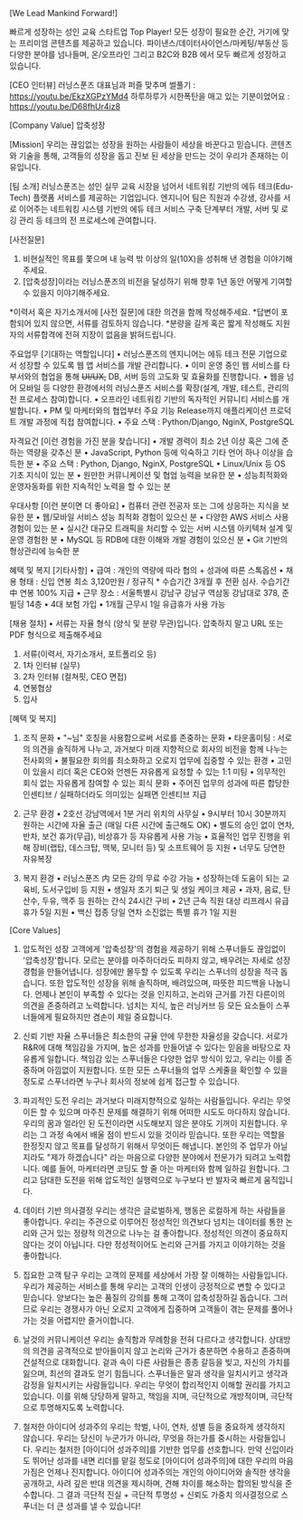 [We Lead Mankind Forward!]

빠르게 성장하는 성인 교육 스타트업 Top Player!
모든 성장이 필요한 순간, 거기에 맞는 프리미엄 콘텐츠를 제공하고 있습니다. 파이낸스/데이터사이언스/마케팅/부동산 등 다양한 분야를 넘나들며, 온/오프라인 그리고 B2C와 B2B 에서 모두 빠르게 성장하고 있습니다.


[CEO 인터뷰]
러닝스푼즈 대표님과 퍼즐 맞추며 썰풀기 : https://youtu.be/EkzXGPzYMd4
하루하루가 시한폭탄을 매고 있는 기분이었어요 : https://youtu.be/D68fhUr4iz8


[Company Value]
압축성장


[Mission]
우리는 끊임없는 성장을 원하는 사람들이 세상을 바꾼다고 믿습니다. 콘텐츠와 기술을 통해, 고객들의 성장을 돕고 진보 된 세상을 만드는 것이 우리가 존재하는 이유입니다.


[팀 소개]
러닝스푼즈는 성인 실무 교육 시장을 넘어서 네트워킹 기반의 에듀 테크(Edu-Tech) 플랫폼 서비스를 제공하는 기업입니다. 엔지니어 팀은 직원과 수강생, 강사를 서로 이어주는 네트워킹 시스템 기반의 에듀 테크 서비스 구축 단계부터 개발, 서버 및 로깅 관리 등 테크의 전 프로세스에 관여합니다.


[사전질문]
1. 비현실적인 목표를 쫓으며 내 능력 밖 이상의 일(10X)을 성취해 낸 경험을 이야기해주세요.
2. [압축성장]이라는 러닝스푼즈의 비전을 달성하기 위해 향후 1년 동안 어떻게 기여할 수 있을지 이야기해주세요.

*이력서 혹은 자기소개서에 [사전 질문]에 대한 의견을 함께 작성해주세요.
*답변이 포함되어 있지 않으면, 서류를 검토하지 않습니다.
*분량을 길게 혹은 짧게 작성해도 지원자의 서류합격에 전혀 지장이 없음을 밝혀드립니다.

주요업무
[기대하는 역할입니다]
• 러닝스푼즈의 엔지니어는 에듀 테크 전문 기업으로서 성장할 수 있도록 웹 앱 서비스를 개발 관리합니다.
• 이미 운영 중인 웹 서비스를 타 부서와의 협업을 통해 ~~UI/UX,~~ DB, 서버 등의 고도화 및 효율화를 진행합니다.
• 웹을 넘어 모바일 등 다양한 환경에서의 러닝스푼즈 서비스를 확장(설계, 개발, 테스트, 관리의 전 프로세스 참여)합니다.
• 오프라인 네트워킹 기반의 독자적인 커뮤니티 서비스를 개발합니다.
• PM 및 마케터와의 협업부터 주요 기능 Release까지 애플리케이션 프로덕트 개발 과정에 직접 참여합니다.
• 주요 스택 : Python/Django, NginX, PostgreSQL

자격요건
[이런 경험을 가진 분을 찾습니다]
• 개발 경력이 최소 2년 이상 혹은 그에 준하는 역량을 갖추신 분
• JavaScript, Python 등에 익숙하고 기타 언어 하나 이상을 습득한 분
• 주요 스택 : Python, Django, NginX, PostgreSQL
• Linux/Unix 등 OS 기초 지식이 있는 분
• 원만한 커뮤니케이션 및 협업 능력을 보유한 분
• 성능최적화와 운영자동화를 위한 지속적인 노력을 할 수 있는 분

우대사항
[이런 분이면 더 좋아요]
• 컴퓨터 관련 전공자 또는 그에 상응하는 지식을 보유한 분
• 웹/모바일 서비스 성능 최적화 경험이 있으신 분
• 다양한 AWS 서비스 사용 경험이 있는 분
• 실시간 대규모 트래픽을 처리할 수 있는 서버 시스템 아키텍쳐 설계 및 운영 경험한 분
• MySQL 등 RDB에 대한 이해와 개발 경험이 있으신 분
• Git 기반의 형상관리에 능숙한 분

혜택 및 복지
[기타사항]
• 급여 : 개인의 역량에 따라 협의 + 성과에 따른 스톡옵션
• 채용 형태 : 신입 연봉 최소 3,120만원 / 정규직 * 수습기간 3개월 후 전환 심사. 수습기간 中 연봉 100% 지급
• 근무 장소 : 서울특별시 강남구 강남구 역삼동 강남대로 378, 준빌딩 14층
• 4대 보험 가입
• 1개월 근무시 1일 유급휴가 사용 가능


[채용 절차]
• 서류는 자율 형식 (양식 및 분량 무관)입니다. 압축하지 말고 URL 또는 PDF 형식으로 제출해주세요
1. 서류(이력서, 자기소개서, 포트폴리오 등)
2. 1차 인터뷰 (실무)
3. 2차 인터뷰 (컬쳐핏, CEO 면접)
4. 연봉협상
5. 입사


[혜택 및 복지]
1) 조직 문화
• "~님" 호칭을 사용함으로써 서로를 존중하는 문화
• 타운홀미팅 : 서로의 의견을 솔직하게 나누고, 과거보다 미래 지향적으로 회사의 비전을 함께 나누는 전사회의
• 불필요한 회의를 최소화하고 오로지 업무에 집중할 수 있는 환경
• 고민이 있을시 리더 혹은 CEO와 언젠든 자유롭게 요청할 수 있는 1:1 미팅
• 의무적인 회식 없는 자유롭게 참여할 수 있는 회식 문화
• 주어진 업무의 성과에 따른 합당한 인센티브 / 실패하더라도 의미있는 실패면 인센티브 지급

2) 근무 환경
• 2호선 강남역에서 1분 거리 위치의 사무실
• 9시부터 10시 30분까지 원하는 시간에 자율 출근 (매일 다른 시간에 출근해도 OK)
• 별도의 승인 없이 연차, 반차, 보건 휴가(무급), 비상휴가 등 자유롭게 사용 가능
• 효율적인 업무 진행을 위해 장비(랩탑, 데스크탑, 맥북, 모니터 등) 및 소프트웨어 등 지원
• 너무도 당연한 자유복장

3) 복지 환경
• 러닝스푼즈 内 모든 강의 무료 수강 가능
• 성장하는데 도움이 되는 교육비, 도서구입비 등 지원
• 생일자 조기 퇴근 및 생일 케이크 제공
• 과자, 음료, 탄산수, 두유, 맥주 등 원하는 간식 24시간 구비
• 2년 근속 직원 대상 리프레시 유급 휴가 5일 지원
• 백신 접종 당일 연차 소진없는 특별 휴가 1일 지원


[Core Values]

1. 압도적인 성장
고객에게 '압축성장'의 경험을 제공하기 위해 스푸너들도 끊임없이 '압축성장'합니다. 모르는 분야를 마주하더라도 피하지 않고, 배우려는 자세로 성장 경험을 만들어냅니다. 성장에만 몰두할 수 있도록 우리는 스푸너의 성장을 적극 돕습니다. 또한 압도적인 성장을 위해 솔직하며, 배려있으며, 따뜻한 피드백을 나눕니다. 언제나 본인이 부족할 수 있다는 것을 인지하고, 논리와 근거를 가진 다른이의 의견을 존중하려고 노력합니다. 넘치는 지식, 높은 러닝커브 등 모든 요소들이 스푸너들에게 필요하지만 겸손이 제일 중요합니다.

2. 신뢰 기반 자율
스푸너들은 최소한의 규율 안에 무한한 자율성을 갖습니다. 서로가 R&R에 대해 책임감을 가지며, 높은 성과를 만들어낼 수 있다는 믿음을 바탕으로 자유롭게 일합니다. 책임감 있는 스푸너들은 다양한 업무 방식이 있고, 우리는 이를 존중하며 아낌없이 지원합니다. 또한 모든 스푸너들의 업무 스케줄을 확인할 수 있을 정도로 스푸너라면 누구나 회사의 정보에 쉽게 접근할 수 있습니다.

3. 파괴적인 도전
우리는 과거보다 미래지향적으로 일하는 사람들입니다. 우리는 무엇이든 할 수 있으며 마주친 문제를 해결하기 위해 어떠한 시도도 마다하지 않습니다. 우리의 꿈과 얼라인 된 도전이라면 시도해보지 않은 분야도 기꺼이 지원합니다. 우리는 그 과정 속에서 배울 점이 반드시 있을 것이라 믿습니다. 또한 우리는 역할을 한정짓지 않고 목표를 달성하기 위해서 무엇이든 해냅니다. 본인의 주 업무가 아닐지라도 "제가 하겠습니다" 라는 마음으로 다양한 분야에서 전문가가 되려고 노력합니다. 예를 들어, 마케터라면 코딩도 할 줄 아는 마케터와 함께 일하길 원합니다. 그리고 담대한 도전을 위해 압도적인 실행력으로 누구보다 반 발자국 빠르게 움직입니다.

4. 데이터 기반 의사결정
우리는 생각은 글로벌하게, 행동은 로컬하게 하는 사람들을 좋아합니다. 우리는 주관으로 이루어진 정성적인 의견보다 넘치는 데이터를 통한 논리와 근거 있는 정량적 의견으로 나누는 걸 좋아합니다. 정성적인 의견이 중요하지 않다는 것이 아닙니다. 다만 정성적이어도 논리와 근거를 가지고 이야기하는 것을 좋아합니다.

5. 집요한 고객 탐구
우리는 고객의 문제를 세상에서 가장 잘 이해하는 사람들입니다. 우리가 제공하는 서비스를 통해 우리는 고객의 인생이 긍정적으로 변할 수 있다고 믿습니다. 양보다는 높은 품질의 강의를 통해 고객이 압축성장하길 돕습니다. 그러므로 우리는 경쟁사가 아닌 오로지 고객에게 집중하며 고객들이 겪는 문제를 풀어나가는 것을 어렵지만 즐거이합니다.

6. 날것의 커뮤니케이션
우리는 솔직함과 무례함을 전혀 다르다고 생각합니다. 상대방의 의견을 공격적으로 받아들이지 않고 논리와 근거가 충분하면 수용하고 존중하며 건설적으로 대화합니다. 겉과 속이 다른 사람들은 종종 갈등을 빚고, 자신의 가치를 잃으며, 최선의 결과도 얻기 힘듭니다. 스푸너들은 말과 생각을 일치시키고 생각과 감정을 일치시키는 사람들입니다. 우리는 무엇이 합리적인지 이해할 권리를 가지고 있습니다. 이를 위해 당당하게 말하고, 책임을 지며, 극단적으로 개방적이며, 극단적으로 투명해지도록 노력합니다.

7. 철저한 아이디어 성과주의
우리는 학벌, 나이, 연차, 성별 등을 중요하게 생각하지 않습니다. 우리는 당신이 누군가가 아니라, 무엇을 하는가를 중시하는 사람들입니다. 우리는 철저한 [아이디어 성과주의]를 기반한 업무를 선호합니다. 만약 신입이라도 뛰어난 성과를 내면 리더를 맡길 정도로 [아이디어 성과주의]에 대한 우리의 마음가짐은 언제나 진지합니다. 아이디어 성과주의는 개인의 아이디어와 솔직한 생각을 공개하고, 사려 깊은 반대 의견을 제시하며, 견해 차이를 해소하는 합의된 방식을 준수합니다. 그 결과 극단적 진실 + 극단적 투명성 + 신뢰도 가중치 의사결정으로 스푸너는 더 큰 성과를 낼 수 있습니다!
